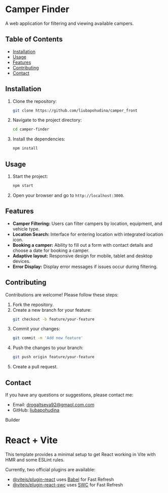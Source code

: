 # Camper Finder

A web application for filtering and viewing available campers.

## Table of Contents

- [Installation](#installation)
- [Usage](#usage)
- [Features](#features)
- [Contributing](#contributing)
- [Contact](#contact)

## Installation

1. Clone the repository:
    ```bash
    git clone https://github.com/liubapohudina/camper_front
    ```
2. Navigate to the project directory:
    ```bash
    cd camper-finder
    ```
3. Install the dependencies:
    ```bash
    npm install
    ```

## Usage

1. Start the project:
    ```bash
    npm start
    ```
2. Open your browser and go to `http://localhost:3000`.

## Features

- **Camper Filtering:** Users can filter campers by location, equipment, and vehicle type.
- **Location Search:** Interface for entering location with integrated location icon.
- **Booking a camper:** Ability to fill out a form with contact details and choose a date for booking a camper.
- **Adaptive layout:** Responsive design for mobile, tablet and desktop devices.
- **Error Display:** Display error messages if issues occur during filtering.

## Contributing

Contributions are welcome! Please follow these steps:

1. Fork the repository.
2. Create a new branch for your feature:
    ```bash
    git checkout -b feature/your-feature
    ```
3. Commit your changes:
    ```bash
    git commit -m 'Add new feature'
    ```
4. Push the changes to your branch:
    ```bash
    git push origin feature/your-feature
    ```
5. Create a pull request.


## Contact

If you have any questions or suggestions, please contact me:

- Email: drogaltseva92@gmaol.com.com
- GitHub: [liubapohudina](https://github.com/liubapohudina)

Builder
# React + Vite

This template provides a minimal setup to get React working in Vite with HMR and some ESLint rules.

Currently, two official plugins are available:

- [@vitejs/plugin-react](https://github.com/vitejs/vite-plugin-react/blob/main/packages/plugin-react/README.md) uses [Babel](https://babeljs.io/) for Fast Refresh
- [@vitejs/plugin-react-swc](https://github.com/vitejs/vite-plugin-react-swc) uses [SWC](https://swc.rs/) for Fast Refresh
